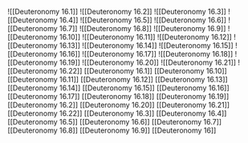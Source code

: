 ![[Deuteronomy 16.1]]
![[Deuteronomy 16.2]]
![[Deuteronomy 16.3]]
![[Deuteronomy 16.4]]
![[Deuteronomy 16.5]]
![[Deuteronomy 16.6]]
![[Deuteronomy 16.7]]
![[Deuteronomy 16.8]]
![[Deuteronomy 16.9]]
![[Deuteronomy 16.10]]
![[Deuteronomy 16.11]]
![[Deuteronomy 16.12]]
![[Deuteronomy 16.13]]
![[Deuteronomy 16.14]]
![[Deuteronomy 16.15]]
![[Deuteronomy 16.16]]
![[Deuteronomy 16.17]]
![[Deuteronomy 16.18]]
![[Deuteronomy 16.19]]
![[Deuteronomy 16.20]]
![[Deuteronomy 16.21]]
![[Deuteronomy 16.22]]
[[Deuteronomy 16.1]]
[[Deuteronomy 16.10]]
[[Deuteronomy 16.11]]
[[Deuteronomy 16.12]]
[[Deuteronomy 16.13]]
[[Deuteronomy 16.14]]
[[Deuteronomy 16.15]]
[[Deuteronomy 16.16]]
[[Deuteronomy 16.17]]
[[Deuteronomy 16.18]]
[[Deuteronomy 16.19]]
[[Deuteronomy 16.2]]
[[Deuteronomy 16.20]]
[[Deuteronomy 16.21]]
[[Deuteronomy 16.22]]
[[Deuteronomy 16.3]]
[[Deuteronomy 16.4]]
[[Deuteronomy 16.5]]
[[Deuteronomy 16.6]]
[[Deuteronomy 16.7]]
[[Deuteronomy 16.8]]
[[Deuteronomy 16.9]]
[[Deuteronomy 16]]
